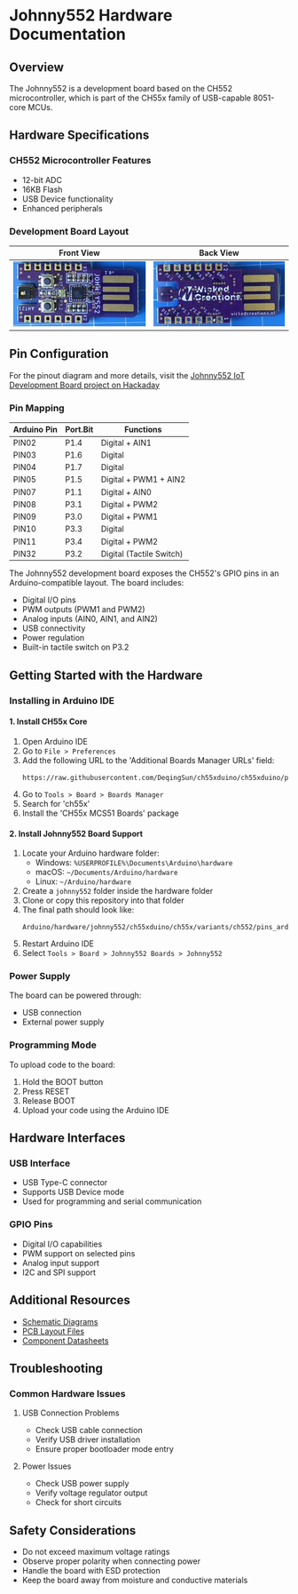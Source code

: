 # Johnny552 Hardware Documentation

## Overview

The Johnny552 is a development board based on the CH552 microcontroller, which is part of the CH55x family of USB-capable 8051-core MCUs.

## Hardware Specifications

### CH552 Microcontroller Features
- 12-bit ADC
- 16KB Flash
- USB Device functionality
- Enhanced peripherals

### Development Board Layout

Front View | Back View
:-------------------------:|:-------------------------:
![Johnny552 Development Board Front](johnny552-0.1.0_front.png) | ![Johnny552 Development Board Back](johnny552-0.1.0_back.png)

## Pin Configuration

For the pinout diagram and more details, visit the [Johnny552 IoT Development Board project on Hackaday](https://hackaday.io/project/202773-johnny552-iot-development-board)

### Pin Mapping

Arduino Pin | Port.Bit | Functions
------------|----------|------------------
PIN02       | P1.4     | Digital + AIN1
PIN03       | P1.6     | Digital
PIN04       | P1.7     | Digital
PIN05       | P1.5     | Digital + PWM1 + AIN2
PIN07       | P1.1     | Digital + AIN0
PIN08       | P3.1     | Digital + PWM2
PIN09       | P3.0     | Digital + PWM1
PIN10       | P3.3     | Digital
PIN11       | P3.4     | Digital + PWM2
PIN32       | P3.2     | Digital (Tactile Switch)

The Johnny552 development board exposes the CH552's GPIO pins in an Arduino-compatible layout. The board includes:
- Digital I/O pins
- PWM outputs (PWM1 and PWM2)
- Analog inputs (AIN0, AIN1, and AIN2)
- USB connectivity
- Power regulation
- Built-in tactile switch on P3.2

## Getting Started with the Hardware

### Installing in Arduino IDE

#### 1. Install CH55x Core
1. Open Arduino IDE
2. Go to `File > Preferences`
3. Add the following URL to the 'Additional Boards Manager URLs' field:
   ```
   https://raw.githubusercontent.com/DeqingSun/ch55xduino/ch55xduino/package_ch55xduino_mcs51_index.json
   ```
4. Go to `Tools > Board > Boards Manager`
5. Search for 'ch55x'
6. Install the 'CH55x MCS51 Boards' package

#### 2. Install Johnny552 Board Support
1. Locate your Arduino hardware folder:
   - Windows: `%USERPROFILE%\Documents\Arduino\hardware`
   - macOS: `~/Documents/Arduino/hardware`
   - Linux: `~/Arduino/hardware`
2. Create a `johnny552` folder inside the hardware folder
3. Clone or copy this repository into that folder
4. The final path should look like:
   ```
   Arduino/hardware/johnny552/ch55xduino/ch55x/variants/ch552/pins_arduino.h
   ```
5. Restart Arduino IDE
6. Select `Tools > Board > Johnny552 Boards > Johnny552`

### Power Supply
The board can be powered through:
- USB connection
- External power supply

### Programming Mode
To upload code to the board:
1. Hold the BOOT button
2. Press RESET
3. Release BOOT
4. Upload your code using the Arduino IDE

## Hardware Interfaces

### USB Interface
- USB Type-C connector
- Supports USB Device mode
- Used for programming and serial communication

### GPIO Pins
- Digital I/O capabilities
- PWM support on selected pins
- Analog input support
- I2C and SPI support

## Additional Resources

- [Schematic Diagrams](schematics/)
- [PCB Layout Files](pcb/)
- [Component Datasheets](datasheets/)

## Troubleshooting

### Common Hardware Issues
1. USB Connection Problems
   - Check USB cable connection
   - Verify USB driver installation
   - Ensure proper bootloader mode entry

2. Power Issues
   - Check USB power supply
   - Verify voltage regulator output
   - Check for short circuits

## Safety Considerations

- Do not exceed maximum voltage ratings
- Observe proper polarity when connecting power
- Handle the board with ESD protection
- Keep the board away from moisture and conductive materials